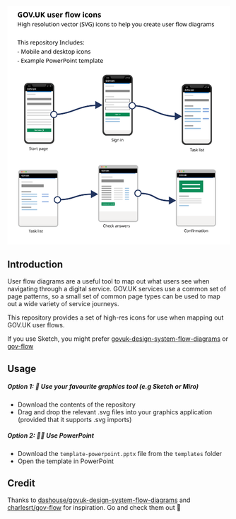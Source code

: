 ![Introduction](/intro.svg)

## Introduction

User flow diagrams are a useful tool to map out what users see when navigating through a digital service. GOV.UK services use a common set of page patterns, so a small set of common page types can be used to map out a wide variety of service journeys. 

This repository provides a set of high-res icons for use when mapping out GOV.UK user flows.

If you use Sketch, you might prefer [govuk-design-system-flow-diagrams](https://github.com/dashouse/govuk-design-system-flow-diagrams) or [gov-flow](https://github.com/charlesrt/gov-flow)

## Usage

##### Option 1: 🎨 Use your favourite graphics tool (e.g Sketch or Miro)

- Download the contents of the repository
- Drag and drop the relevant .svg files into your graphics application (provided that it supports .svg imports)

##### Option 2: 👩‍🏫 Use PowerPoint

- Download the ```template-powerpoint.pptx``` file from the ```templates``` folder
- Open the template in PowerPoint

## Credit

Thanks to [dashouse/govuk-design-system-flow-diagrams](https://github.com/dashouse/govuk-design-system-flow-diagrams) and [charlesrt/gov-flow](https://github.com/charlesrt/gov-flow) for inspiration. Go and check them out 🌟